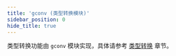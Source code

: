 ```yaml
---
title: 'gconv (类型转换模块)'
sidebar_position: 0
hide_title: true
---
```


类型转换功能由 `gconv` 模块实现，具体请参考 [类型转换](../../1-核心组件-重点/6-类型转换/6-类型转换.md) 章节。
